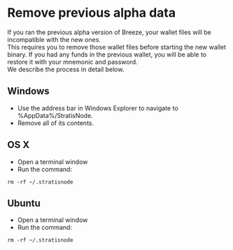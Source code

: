 # Remove previous alpha data

If you ran the previous alpha version of Breeze, your wallet files will be incompatible with the new ones. <br>
This requires you to remove those wallet files before starting the new wallet binary. If you had any funds in the previous wallet, you will be able to restore it with your mnemonic and password. <br>
We describe the process in detail below. 

## Windows
- Use the address bar in Windows Explorer to navigate to %AppData%/StratisNode.
- Remove all of its contents.

## OS X
- Open a terminal window
- Run the command:
```
rm -rf ~/.stratisnode
```

## Ubuntu
- Open a terminal window
- Run the command:
```
rm -rf ~/.stratisnode
```